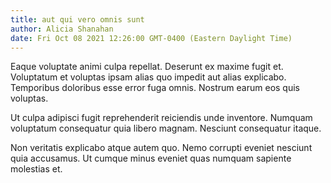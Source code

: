 ```yaml
---
title: aut qui vero omnis sunt
author: Alicia Shanahan
date: Fri Oct 08 2021 12:26:00 GMT-0400 (Eastern Daylight Time)
---
```

Eaque voluptate animi culpa repellat. Deserunt ex maxime fugit et. Voluptatum et voluptas ipsam alias quo impedit aut alias explicabo. Temporibus doloribus esse error fuga omnis. Nostrum earum eos quis voluptas.

 Ut culpa adipisci fugit reprehenderit reiciendis unde inventore. Numquam voluptatum consequatur quia libero magnam. Nesciunt consequatur itaque.

 Non veritatis explicabo atque autem quo. Nemo corrupti eveniet nesciunt quia accusamus. Ut cumque minus eveniet quas numquam sapiente molestias et.